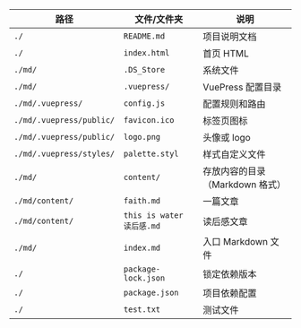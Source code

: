 | 路径 | 文件/文件夹 | 说明 |
|------|-------------|------|
| `./` | `README.md` | 项目说明文档 |
| `./` | `index.html` | 首页 HTML |
| `./md/` | `.DS_Store` | 系统文件 |
| `./md/` | `.vuepress/` | VuePress 配置目录 |
| `./md/.vuepress/` | `config.js` | 配置规则和路由 |
| `./md/.vuepress/public/` | `favicon.ico` | 标签页图标 |
| `./md/.vuepress/public/` | `logo.png` | 头像或 logo |
| `./md/.vuepress/styles/` | `palette.styl` | 样式自定义文件 |
| `./md/` | `content/` | 存放内容的目录（Markdown 格式） |
| `./md/content/` | `faith.md` | 一篇文章 |
| `./md/content/` | `this is water 读后感.md` | 读后感文章 |
| `./md/` | `index.md` | 入口 Markdown 文件 |
| `./` | `package-lock.json` | 锁定依赖版本 |
| `./` | `package.json` | 项目依赖配置 |
| `./` | `test.txt` | 测试文件 |
